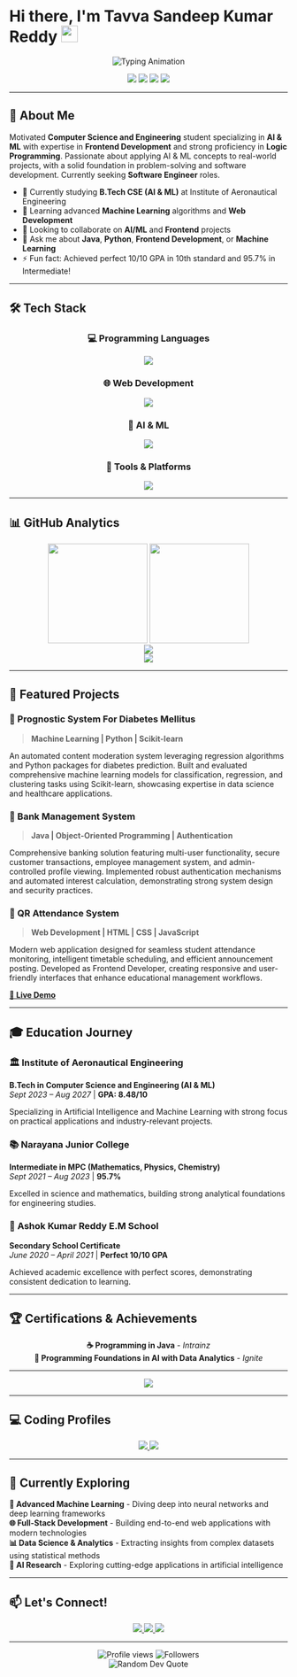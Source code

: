 # Hi there, I'm Tavva Sandeep Kumar Reddy <img src="https://media.giphy.com/media/hvRJCLFzcasrR4ia7z/giphy.gif" width="30">

<div align="center">
  <img src="https://readme-typing-svg.herokuapp.com/?lines=CSE+Student+(AI+%26+ML);Frontend+Developer;Machine+Learning+Enthusiast;Problem+Solver&font=Fira%20Code&center=true&width=380&height=50&duration=4000&pause=1000" alt="Typing Animation">
</div>

<p align="center">
  <img src="https://img.shields.io/badge/🎓-CSE%20AI%20%26%20ML%20Student-blue?style=flat-square" />
  <img src="https://img.shields.io/badge/📊-8.48%20GPA-green?style=flat-square" />
  <img src="https://img.shields.io/badge/🏆-Java%20Certified-gold?style=flat-square" />
  <img src="https://img.shields.io/badge/💼-Open%20to%20Opportunities-brightgreen?style=flat-square" />
</p>

---

## 🚀 About Me

Motivated **Computer Science and Engineering** student specializing in **AI & ML** with expertise in **Frontend Development** and strong proficiency in **Logic Programming**. Passionate about applying AI & ML concepts to real-world projects, with a solid foundation in problem-solving and software development. Currently seeking **Software Engineer** roles.

- 🔭 Currently studying **B.Tech CSE (AI & ML)** at Institute of Aeronautical Engineering
- 🌱 Learning advanced **Machine Learning** algorithms and **Web Development**
- 👯 Looking to collaborate on **AI/ML** and **Frontend** projects
- 💬 Ask me about **Java**, **Python**, **Frontend Development**, or **Machine Learning**
- ⚡ Fun fact: Achieved perfect 10/10 GPA in 10th standard and 95.7% in Intermediate!

---

## 🛠️ Tech Stack

<div align="center">

### 💻 Programming Languages
<a href="https://skillicons.dev">
  <img src="https://skillicons.dev/icons?i=java,python" />
</a>

### 🌐 Web Development  
<a href="https://skillicons.dev">
  <img src="https://skillicons.dev/icons?i=html,css,javascript,nodejs" />
</a>

### 🤖 AI & ML
<a href="https://skillicons.dev">
  <img src="https://skillicons.dev/icons?i=python" />
</a>

### 🔧 Tools & Platforms
<a href="https://skillicons.dev">
  <img src="https://skillicons.dev/icons?i=git,github,postman" />
</a>

</div>

---

## 📊 GitHub Analytics

<div align="center">
  <img height="180em" src="https://github-readme-stats.vercel.app/api?username=SandeepReddy100&show_icons=true&theme=tokyonight&include_all_commits=true&count_private=true&hide_border=true"/>
  <img height="180em" src="https://github-readme-stats.vercel.app/api/top-langs/?username=SandeepReddy100&layout=compact&langs_count=8&theme=tokyonight&hide_border=true"/>
</div>

<div align="center">
  <img src="https://github-readme-streak-stats.herokuapp.com/?user=SandeepReddy100&theme=tokyonight&hide_border=true"/>
</div>

<div align="center">
  <img src="https://github-readme-activity-graph.vercel.app/graph?username=SandeepReddy100&bg_color=1a1b27&color=70a5fd&line=70a5fd&point=ffb86c&area=true&hide_border=true"/>
</div>

---

## 🚀 Featured Projects

### 🏥 Prognostic System For Diabetes Mellitus
> **Machine Learning | Python | Scikit-learn**

An automated content moderation system leveraging regression algorithms and Python packages for diabetes prediction. Built and evaluated comprehensive machine learning models for classification, regression, and clustering tasks using Scikit-learn, showcasing expertise in data science and healthcare applications.

### 🏦 Bank Management System  
> **Java | Object-Oriented Programming | Authentication**

Comprehensive banking solution featuring multi-user functionality, secure customer transactions, employee management system, and admin-controlled profile viewing. Implemented robust authentication mechanisms and automated interest calculation, demonstrating strong system design and security practices.

### 📱 QR Attendance System
> **Web Development | HTML | CSS | JavaScript**

Modern web application designed for seamless student attendance monitoring, intelligent timetable scheduling, and efficient announcement posting. Developed as Frontend Developer, creating responsive and user-friendly interfaces that enhance educational management workflows.

**[🔗 Live Demo](https://iareattendancemgmt.vercel.app)**

---

## 🎓 Education Journey

### 🏛️ **Institute of Aeronautical Engineering**
**B.Tech in Computer Science and Engineering (AI & ML)**  
*Sept 2023 – Aug 2027* | **GPA: 8.48/10**

Specializing in Artificial Intelligence and Machine Learning with strong focus on practical applications and industry-relevant projects.

### 📚 **Narayana Junior College**
**Intermediate in MPC (Mathematics, Physics, Chemistry)**  
*Sept 2021 – Aug 2023* | **95.7%**

Excelled in science and mathematics, building strong analytical foundations for engineering studies.

### 🏫 **Ashok Kumar Reddy E.M School**
**Secondary School Certificate**  
*June 2020 – April 2021* | **Perfect 10/10 GPA**

Achieved academic excellence with perfect scores, demonstrating consistent dedication to learning.

---

## 🏆 Certifications & Achievements

<div align="center">

**☕ Programming in Java** - *Intrainz*  
**🤖 Programming Foundations in AI with Data Analytics** - *Ignite*

</div>

---

<div align="center">
  <img src="https://github-profile-trophy.vercel.app/?username=SandeepReddy100&theme=tokyonight&no-frame=true&no-bg=true&margin-w=15&column=7"/>
</div>

---

## 💻 Coding Profiles

<div align="center">
  <a href="https://leetcode.com/SandeepReddy100">
    <img src="https://img.shields.io/badge/LeetCode-FFA116?style=for-the-badge&logo=leetcode&logoColor=black"/>
  </a>
  <a href="https://www.geeksforgeeks.org/user/23951arazy/">
    <img src="https://img.shields.io/badge/GeeksforGeeks-298D46?style=for-the-badge&logo=geeksforgeeks&logoColor=white"/>
  </a>
</div>

---

## 🌱 Currently Exploring

**🤖 Advanced Machine Learning** - Diving deep into neural networks and deep learning frameworks  
**🌐 Full-Stack Development** - Building end-to-end web applications with modern technologies  
**📊 Data Science & Analytics** - Extracting insights from complex datasets using statistical methods  
**🔬 AI Research** - Exploring cutting-edge applications in artificial intelligence

---

## 📫 Let's Connect!

<div align="center">
  <a href="mailto:reddyjr1982@gmail.com">
    <img src="https://img.shields.io/badge/Gmail-D14836?style=for-the-badge&logo=gmail&logoColor=white"/>
  </a>
  <a href="https://linkedin.com/in/tavva-sandeep-kumar-rddy-705966355">
    <img src="https://img.shields.io/badge/LinkedIn-0077B5?style=for-the-badge&logo=linkedin&logoColor=white"/>
  </a>
  <a href="https://github.com/SandeepReddy100">
    <img src="https://img.shields.io/badge/GitHub-100000?style=for-the-badge&logo=github&logoColor=white"/>
  </a>
</div>

---

<div align="center">
  <img src="https://komarev.com/ghpvc/?username=SandeepReddy100&label=Profile%20Views&color=0e75b6&style=flat-square" alt="Profile views" />
  <img src="https://img.shields.io/github/followers/SandeepReddy100?label=Followers&style=flat-square&color=0e75b6" alt="Followers" />
</div>

<div align="center">
  <img src="https://quotes-github-readme.vercel.app/api?type=horizontal&theme=tokyonight" alt="Random Dev Quote"/>
</div>
